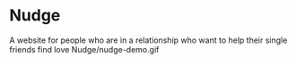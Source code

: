# Nudge
A website for people who are in a relationship who want to help their single friends find love
Nudge/nudge-demo.gif
